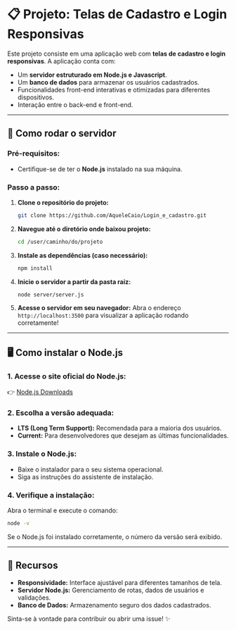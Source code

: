 # 📋 Projeto: Telas de Cadastro e Login Responsivas

Este projeto consiste em uma aplicação web com **telas de cadastro e login responsivas**. A aplicação conta com:

- Um **servidor estruturado em Node.js e Javascript**.
- Um **banco de dados** para armazenar os usuários cadastrados.
- Funcionalidades front-end interativas e otimizadas para diferentes dispositivos.
- Interação entre o back-end e front-end.

---

## 🚀 Como rodar o servidor

### Pré-requisitos:
- Certifique-se de ter o **Node.js** instalado na sua máquina.

### Passo a passo:

1. **Clone o repositório do projeto:**
   ```bash
   git clone https://github.com/AqueleCaio/Login_e_cadastro.git
   ```
2. **Navegue até o diretório onde baixou projeto:**
   ```bash
   cd /user/caminho/do/projeto
   ```
3. **Instale as dependências (caso necessário):**
   ```bash
   npm install
   ```
4. **Inicie o servidor a partir da pasta raiz:**
   ```bash
   node server/server.js
   ```
5. **Acesse o servidor em seu navegador:**
   Abra o endereço `http://localhost:3500` para visualizar a aplicação rodando corretamente!

---

## 🖥️ Como instalar o Node.js

### 1. Acesse o site oficial do Node.js:
👉 [Node.js Downloads](https://nodejs.org/)

### 2. Escolha a versão adequada:
- **LTS (Long Term Support):** Recomendada para a maioria dos usuários.
- **Current:** Para desenvolvedores que desejam as últimas funcionalidades.

### 3. Instale o Node.js:
- Baixe o instalador para o seu sistema operacional.
- Siga as instruções do assistente de instalação.

### 4. Verifique a instalação:
Abra o terminal e execute o comando:
```bash
node -v
```
Se o Node.js foi instalado corretamente, o número da versão será exibido.

---

## 🌟 Recursos

- **Responsividade:** Interface ajustável para diferentes tamanhos de tela.
- **Servidor Node.js:** Gerenciamento de rotas, dados de usuários e validações.
- **Banco de Dados:** Armazenamento seguro dos dados cadastrados.

Sinta-se à vontade para contribuir ou abrir uma issue! ✨

